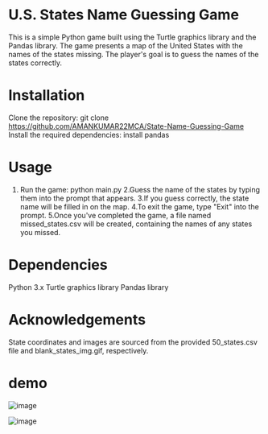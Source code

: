 # U.S. States Name Guessing Game
This is a simple Python game built using the Turtle graphics library and the Pandas library. The game presents a map of the United States with the names of the states missing. The player's goal is to guess the names of the states correctly.
# Installation
Clone the repository:
git clone https://github.com/AMANKUMAR22MCA/State-Name-Guessing-Game
Install the required dependencies:
install pandas
# Usage
1. Run the game: python main.py
2.Guess the name of the states by typing them into the prompt that appears.
3.If you guess correctly, the state name will be filled in on the map.
4.To exit the game, type "Exit" into the prompt.
5.Once you've completed the game, a file named missed_states.csv will be created, containing the names of any states you missed.

# Dependencies
Python 3.x
Turtle graphics library
Pandas library
# Acknowledgements
State coordinates and images are sourced from the provided 50_states.csv file and blank_states_img.gif, respectively.

# demo
![image](https://github.com/AMANKUMAR22MCA/State-Name-Guessing-Game/assets/126316303/27ee2489-da7f-44f4-b36a-b5c462f04eb9)

![image](https://github.com/AMANKUMAR22MCA/State-Name-Guessing-Game/assets/126316303/752f2f68-09ba-4477-af6c-32902e0d2617)
